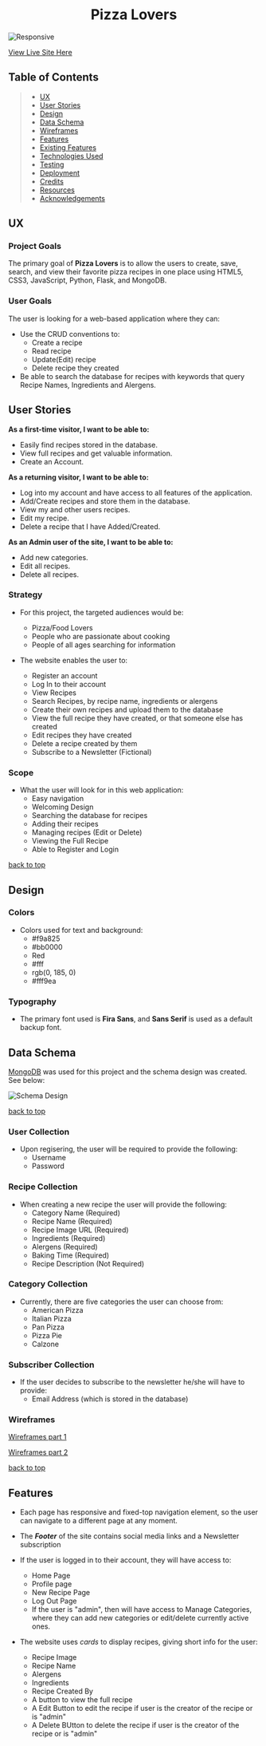 <h1 align="center">Pizza Lovers</h1>

![Responsive]()

[View Live Site Here](http://pizza-lovers-moma.herokuapp.com/get_pizzas)

## Table of Contents

> - [UX](#ux)
> - [User Stories](#user-stories)
> - [Design](#design)
> - [Data Schema](#data-schema)
> - [Wireframes](#wireframes)
> - [Features](#features)
> - [Existing Features](#existing-features)
> - [Technologies Used](#technologies-used)
> - [Testing](#testing)
> - [Deployment](#deployment)
> - [Credits](#credits)
> - [Resources](#resources)
> - [Acknowledgements](#acknowledgements)

## UX

### Project Goals

The primary goal of **Pizza Lovers** is to allow the users to create, save, search, and view their favorite pizza recipes in one place using  HTML5, CSS3, JavaScript, Python, Flask, and MongoDB.

### User Goals
The user is looking for a web-based application where they can:
- Use the CRUD conventions to:
    - Create a recipe
    - Read recipe
    - Update(Edit) recipe
    - Delete recipe they created
- Be able to search the database for recipes with keywords that query Recipe Names, Ingredients and Alergens.


## User Stories
**As a first-time visitor, I want to be able to:**
- Easily find recipes stored in the database.
- View full recipes and get valuable information.
- Create an Account.

**As a returning visitor, I want to be able to:**
- Log into my account and have access to all features of the application.
- Add/Create recipes and store them in the database.
- View my and other users recipes.
- Edit my recipe.
- Delete a recipe that I have Added/Created.

**As an Admin user of the site, I want to be able to:**
- Add new categories.
- Edit all recipes.
- Delete all recipes.

### Strategy

- For this project, the targeted audiences would be:
    - Pizza/Food Lovers
    - People who are passionate about cooking
    - People of all ages searching for information
    
- The website enables the user to:
    - Register an account
    - Log In to their account
    - View Recipes
    - Search Recipes, by recipe name, ingredients or alergens
    - Create their own recipes and upload them to the database
    - View the full recipe they have created, or that someone else has created
    - Edit recipes they  have created
    - Delete a recipe created by them
    - Subscribe to a Newsletter (Fictional)

### Scope

- What the user will look for in this web application:
    - Easy navigation
    - Welcoming Design
    - Searching the database for recipes
    - Adding their recipes
    - Managing recipes (Edit or Delete)
    - Viewing the Full Recipe
    - Able to Register and Login

[ back to top ](#table-of-contents)

## Design

### Colors

- Colors used for text and background:
    - #f9a825
    - #bb0000
    - Red
    - #fff
    - rgb(0, 185, 0)
    - #fff9ea

### Typography

- The primary font used is **Fira Sans**, and **Sans Serif** is used as a default backup font.

## Data Schema
[MongoDB](https://www.mongodb.com/) was used for this project and the schema design was created. See below:

![Schema Design]()

[ back to top ](#table-of-contents)

### User Collection
- Upon regisering, the user will be required to provide the following:
    - Username
    - Password

### Recipe Collection
- When creating a new recipe the user will provide the following:
    - Category Name (Required)
    - Recipe Name (Required)
    - Recipe Image URL (Required)
    - Ingredients (Required)
    - Alergens (Required)
    - Baking Time (Required)
    - Recipe Description (Not Required)

### Category Collection
- Currently, there are five categories the user can choose from:
    - American Pizza
    - Italian Pizza
    - Pan Pizza
    - Pizza Pie
    - Calzone

### Subscriber Collection
- If the user decides to subscribe to the newsletter he/she will have to provide:
    - Email Address (which is stored in the database)

### Wireframes
[Wireframes part 1]()

[Wireframes part 2]()

[ back to top ](#table-of-contents)

## Features

- Each page has responsive and fixed-top navigation element, so the user can navigate to a different page at any moment.
- The **_Footer_** of the site contains social media links and a Newsletter subscription

- If the user is logged in to their account, they will have access to:
    - Home Page
    - Profile page
    - New Recipe Page
    - Log Out Page
    - If the user is "admin", then will have access to Manage Categories, where they can add new categories or edit/delete currently active ones.
- The website uses _cards_ to display recipes, giving short info for the user:
    - Recipe Image
    - Recipe Name
    - Alergens
    - Ingredients
    - Recipe Created By
    - A button to view the full recipe
    - A Edit Button to edit the recipe if user is the creator of the recipe or is "admin"
    - A Delete BUtton to delete the recipe if user is the creator of the recipe or is "admin" 



